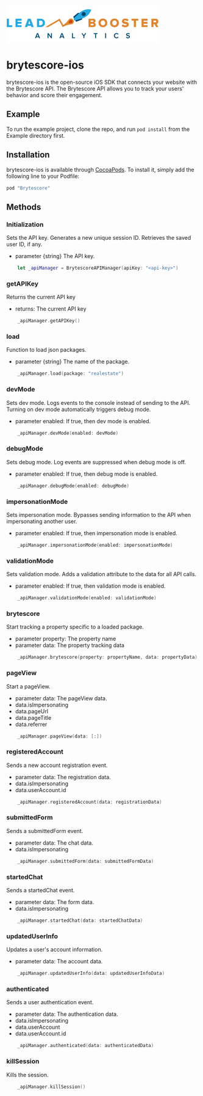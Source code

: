 <img src="https://raw.githubusercontent.com/Brytecore/brytescore.js/master/examples/lead-booster-analytics.png" width="400" height="98" alt="Lead Booster Analytics">

# brytescore-ios

brytescore-ios is the open-source iOS SDK that connects your website with the Brytescore API. The
Brytescore API allows you to track your users' behavior and score their engagement.

## Example

To run the example project, clone the repo, and run `pod install` from the Example directory first.

## Installation

brytescore-ios is available through [CocoaPods](http://cocoapods.org). To install
it, simply add the following line to your Podfile:

```ruby
pod "Brytescore"
```

## Methods

### Initialization

Sets the API key.
Generates a new unique session ID.
Retrieves the saved user ID, if any.

- parameter {string} The API key.

```swift
    let _apiManager = BrytescoreAPIManager(apiKey: "<api-key>")
```

### getAPIKey

Returns the current API key

- returns: The current API key

```swift
    _apiManager.getAPIKey()
```

### load

Function to load json packages.

- parameter {string} The name of the package.

```swift
    _apiManager.load(package: "realestate")
```

### devMode

Sets dev mode.
Logs events to the console instead of sending to the API.
Turning on dev mode automatically triggers debug mode.

- parameter enabled: If true, then dev mode is enabled.

```swift
    _apiManager.devMode(enabled: devMode)
```

### debugMode

Sets debug mode.
Log events are suppressed when debug mode is off.

- parameter enabled: If true, then debug mode is enabled.

```swift
    _apiManager.debugMode(enabled: debugMode)
```

### impersonationMode

Sets impersonation mode.
Bypasses sending information to the API when impersonating another user.

- parameter enabled: If true, then impersonation mode is enabled.

```swift
    _apiManager.impersonationMode(enabled: impersonationMode)
```

### validationMode

Sets validation mode.
Adds a validation attribute to the data for all API calls.

- parameter enabled: If true, then validation mode is enabled.

```swift
    _apiManager.validationMode(enabled: validationMode)
```

### brytescore

Start tracking a property specific to a loaded package.

- parameter property: The property name
- parameter data: The property tracking data

```swift
    _apiManager.brytescore(property: propertyName, data: propertyData)
```

### pageView

Start a pageView.

- parameter data: The pageView data.
- data.isImpersonating
- data.pageUrl
- data.pageTitle
- data.referrer

```swift
    _apiManager.pageView(data: [:])
```

### registeredAccount

Sends a new account registration event.

- parameter data: The registration data.
- data.isImpersonating
- data.userAccount.id

```swift
    _apiManager.registeredAccount(data: registrationData)
```

### submittedForm

Sends a submittedForm event.

- parameter data: The chat data.
- data.isImpersonating

```swift
    _apiManager.submittedForm(data: submittedFormData)
```

### startedChat

Sends a startedChat event.

- parameter data: The form data.
- data.isImpersonating

```swift
    _apiManager.startedChat(data: startedChatData)
```

### updatedUserInfo

Updates a user's account information.

- parameter data: The account data.

```swift
    _apiManager.updatedUserInfo(data: updatedUserInfoData)
```

### authenticated

Sends a user authentication event.

- parameter data: The authentication data.
- data.isImpersonating
- data.userAccount
- data.userAccount.id

```swift
    _apiManager.authenticated(data: authenticatedData)
```

### killSession

Kills the session.

```swift
    _apiManager.killSession()
```
